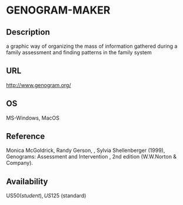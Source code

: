 # GENOGRAM-MAKER

## Description
a graphic way of organizing the mass of information gathered during a family assessment and finding patterns in the family system

## URL
http://www.genogram.org/

## OS
MS-Windows, MacOS

## Reference
Monica McGoldrick, Randy Gerson, , Sylvia Shellenberger (1999), Genograms: Assessment and Intervention , 2nd edition (W.W.Norton & Company).

## Availability
US$50 (student), US$125 (standard)